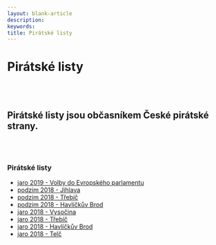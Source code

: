 ```yaml
---
layout: blank-article
description: 
keywords: 
title: Pirátské listy
---
```


<div class="pce-hero pce-hero--entry">
    <div class="pce-hero__content">
        <h1 class="c-page-title">Pirátské listy</h1><br><br>
        <h2 class="t-h4-alt">Pirátské listy jsou občasníkem České pirátské strany.</h2>
    </div>
</div>
<br>
<br>
<div class="row o-section-block c-emphasized-text">
    <div class="medium-12 large-12 columns">
        <section class="o-section">
            <div class="o-secion-header o-section-header--bordered">
                <h3 class="o-section__heading t-h4-super">Pirátské listy</h3>
            </div>
            <div class="u-1margin--top">
                <ul>
                    <li><a href="https://github.com/pirati-web/vysocina.pirati.cz/raw/master/assets/pl/2019-jaro-eurovolby.pdf">jaro 2019 - Volby do Evropského parlamentu</a></li>                    
                    <li><a href="https://github.com/pirati-web/vysocina.pirati.cz/raw/master/assets/pl/2018-podzim-jihlava.pdf">podzim 2018 - Jihlava</a></li>
                    <li><a href="https://github.com/pirati-web/vysocina.pirati.cz/raw/master/assets/pl/2018-podzim-trebic.pdf">podzim 2018 - Třebíč</a></li>
                    <li><a href="https://github.com/pirati-web/vysocina.pirati.cz/raw/master/assets/pl/2018-podzim-havlbrod.pdf">podzim 2018 - Havlíčkův Brod</a></li>
                    <li><a href="">jaro 2018 - Vysočina</a></li>
                    <li><a href="">jaro 2018 - Třebíč</a></li>
                    <li><a href="">jaro 2018 - Havlíčkův Brod</a></li>
                    <li><a href="">jaro 2018 - Telč</a></li>
                </ul>
            </div>
        </section>
    </div>    
</div>
